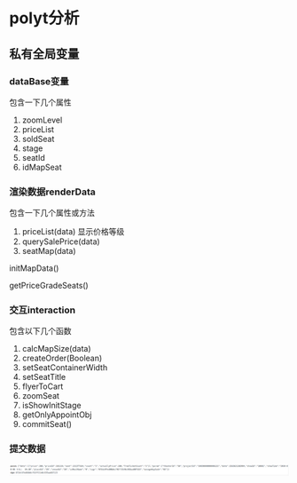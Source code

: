 # polyt分析

## 私有全局变量

### dataBase变量

包含一下几个属性

1. zoomLevel
2. priceList
3. soldSeat
4. stage
5. seatId
6. idMapSeat

### 渲染数据renderData

包含一下几个属性或方法

1. priceList(data)  显示价格等级
2. querySalePrice(data) 
3. seatMap(data)    

initMapData()

getPriceGradeSeats()

### 交互interaction

包含以下几个函数

1. calcMapSize(data)
2. createOrder(Boolean)
3. setSeatContainerWidth
4. setSeatTitle
5. flyerToCart
6. zoomSeat
7. isShowInitStage
8. getOnlyAppointObj
9. commitSeat()

### 提交数据

![](./submit.png)